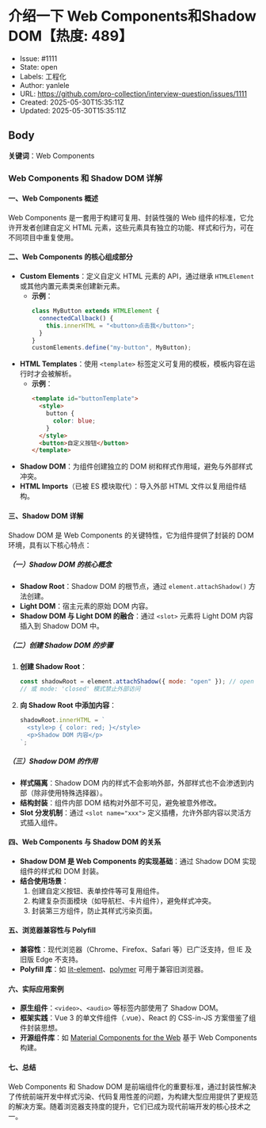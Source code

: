 # 介绍一下 Web Components和Shadow DOM【热度: 489】

- Issue: #1111
- State: open
- Labels: 工程化
- Author: yanlele
- URL: https://github.com/pro-collection/interview-question/issues/1111
- Created: 2025-05-30T15:35:11Z
- Updated: 2025-05-30T15:35:11Z

## Body

**关键词**：Web Components

### Web Components 和 Shadow DOM 详解

#### 一、Web Components 概述

Web Components 是一套用于构建可复用、封装性强的 Web 组件的标准，它允许开发者创建自定义 HTML 元素，这些元素具有独立的功能、样式和行为，可在不同项目中重复使用。

#### 二、Web Components 的核心组成部分

- **Custom Elements**：定义自定义 HTML 元素的 API，通过继承 `HTMLElement` 或其他内置元素类来创建新元素。
  - **示例**：
    ```javascript
    class MyButton extends HTMLElement {
      connectedCallback() {
        this.innerHTML = "<button>点击我</button>";
      }
    }
    customElements.define("my-button", MyButton);
    ```
- **HTML Templates**：使用 `<template>` 标签定义可复用的模板，模板内容在运行时才会被解析。
  - **示例**：
    ```html
    <template id="buttonTemplate">
      <style>
        button {
          color: blue;
        }
      </style>
      <button>自定义按钮</button>
    </template>
    ```
- **Shadow DOM**：为组件创建独立的 DOM 树和样式作用域，避免与外部样式冲突。
- **HTML Imports**（已被 ES 模块取代）：导入外部 HTML 文件以复用组件结构。

#### 三、Shadow DOM 详解

Shadow DOM 是 Web Components 的关键特性，它为组件提供了封装的 DOM 环境，具有以下核心特点：

##### （一）Shadow DOM 的核心概念

- **Shadow Root**：Shadow DOM 的根节点，通过 `element.attachShadow()` 方法创建。
- **Light DOM**：宿主元素的原始 DOM 内容。
- **Shadow DOM 与 Light DOM 的融合**：通过 `<slot>` 元素将 Light DOM 内容插入到 Shadow DOM 中。

##### （二）创建 Shadow DOM 的步骤

1. **创建 Shadow Root**：
   ```javascript
   const shadowRoot = element.attachShadow({ mode: "open" }); // open 模式允许外部访问 shadowRoot
   // 或 mode: 'closed' 模式禁止外部访问
   ```
2. **向 Shadow Root 中添加内容**：
   ```javascript
   shadowRoot.innerHTML = `
     <style>p { color: red; }</style>
     <p>Shadow DOM 内容</p>
   `;
   ```

##### （三）Shadow DOM 的作用

- **样式隔离**：Shadow DOM 内的样式不会影响外部，外部样式也不会渗透到内部（除非使用特殊选择器）。
- **结构封装**：组件内部 DOM 结构对外部不可见，避免被意外修改。
- **Slot 分发机制**：通过 `<slot name="xxx">` 定义插槽，允许外部内容以灵活方式插入组件。

#### 四、Web Components 与 Shadow DOM 的关系

- **Shadow DOM 是 Web Components 的实现基础**：通过 Shadow DOM 实现组件的样式和 DOM 封装。
- **结合使用场景**：
  1. 创建自定义按钮、表单控件等可复用组件。
  2. 构建复杂页面模块（如导航栏、卡片组件），避免样式冲突。
  3. 封装第三方组件，防止其样式污染页面。

#### 五、浏览器兼容性与 Polyfill

- **兼容性**：现代浏览器（Chrome、Firefox、Safari 等）已广泛支持，但 IE 及旧版 Edge 不支持。
- **Polyfill 库**：如 [lit-element](https://lit.dev/)、[polymer](https://www.polymer-project.org/) 可用于兼容旧浏览器。

#### 六、实际应用案例

- **原生组件**：`<video>`、`<audio>` 等标签内部使用了 Shadow DOM。
- **框架实践**：Vue 3 的单文件组件（.vue）、React 的 CSS-in-JS 方案借鉴了组件封装思想。
- **开源组件库**：如 [Material Components for the Web](https://material.io/components/web) 基于 Web Components 构建。

#### 七、总结

Web Components 和 Shadow DOM 是前端组件化的重要标准，通过封装性解决了传统前端开发中样式污染、代码复用性差的问题，为构建大型应用提供了更规范的解决方案。随着浏览器支持度的提升，它们已成为现代前端开发的核心技术之一。

